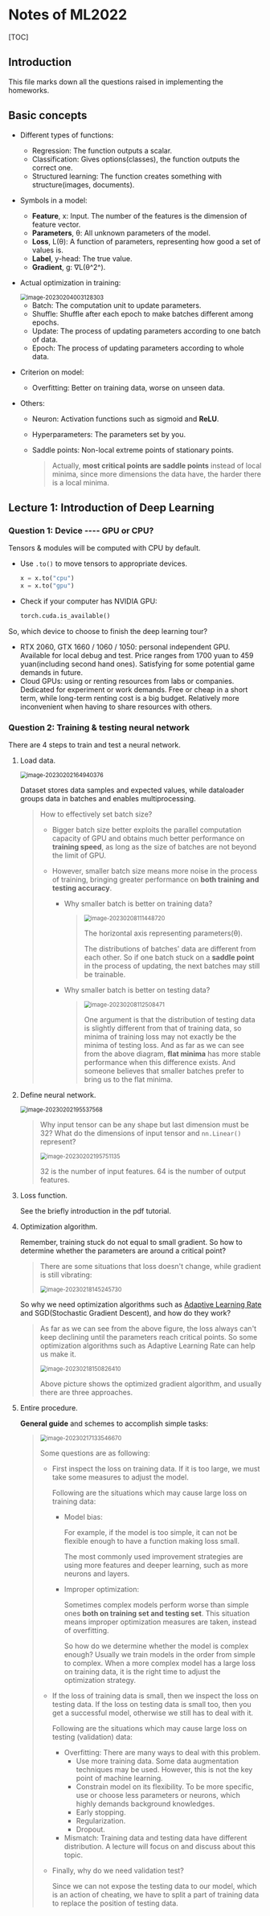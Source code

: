# Notes of ML2022

[TOC]

## Introduction

This file marks down all the questions raised in implementing the homeworks.

## Basic concepts

+ Different types of functions:

  + Regression: The function outputs a scalar.
  + Classification: Gives options(classes), the function outputs the correct one.
  + Structured learning: The function creates something with structure(images, documents).

+ Symbols in a model:

  + **Feature**, x: Input. The number of the features is the dimension of feature vector.
  + **Parameters**, θ: All unknown parameters of the model.
  + **Loss**, L(θ): A function of parameters, representing how good a set of values is.
  + **Label**, y-head: The true value.
  + **Gradient**, g: ∇L(θ^2^).

+ Actual optimization in training:

  <img src="/home/carolt/SelfEducating/Artificial_Intelligence/ML2022-Spring/Notes/images/image-20230204003128303.png" alt="image-20230204003128303" style="zoom:80%;" />

  + Batch: The computation unit to update parameters.
  + Shuffle: Shuffle after each epoch to make batches different among epochs.
  + Update: The process of updating parameters according to one batch of data.
  + Epoch: The process of updating parameters according to whole data.

+ Criterion on model:

  + Overfitting: Better on training data, worse on unseen data.
  
+ Others:

  + Neuron: Activation functions such as sigmoid and **ReLU**.
  
  + Hyperparameters: The parameters set by you.
  
  + Saddle points: Non-local extreme points of stationary points.
  
    > Actually, **most critical points are saddle points** instead of local minima, since more dimensions the data have, the harder there is a local minima.

## Lecture 1: Introduction of Deep Learning

### Question 1: Device ---- GPU or CPU?

Tensors & modules will be computed with CPU by default.

+ Use `.to()` to move tensors to appropriate devices.

  ```python
  x = x.to("cpu")
  x = x.to("gpu")
  ```

+ Check if your computer has NVIDIA GPU:

  ```python
  torch.cuda.is_available()

So, which device to choose to finish the deep learning tour?

+ RTX 2060, GTX 1660 / 1060 / 1050: personal independent GPU. Available for local debug and test. Price ranges from 1700 yuan to 459 yuan(including second hand ones). Satisfying for some potential game demands in future.
+ Cloud GPUs: using or renting resources from labs or companies. Dedicated for experiment or work demands. Free or cheap in a short term, while long-term renting cost is a big budget. Relatively more inconvenient when having to share resources with others.

### Question 2: Training & testing neural network

There are 4 steps to train and test a neural network.

1. Load data.

   <img src="/home/carolt/SelfEducating/Artificial_Intelligence/ML2022-Spring/Notes/images/image-20230202164940376.png" alt="image-20230202164940376" style="zoom:80%;" />

   Dataset stores data samples and expected values, while dataloader groups data in batches and enables multiprocessing.

   > How to effectively set batch size?
   >
   > + Bigger batch size better exploits the parallel computation capacity of GPU and obtains much better performance on **training speed**, as long as the size of batches are not beyond the limit of GPU. 
   >
   > + However, smaller batch size means more noise in the process of training, bringing greater performance on **both training and testing accuracy**.
   >
   >   + Why smaller batch is better on training data?
   >
   >     > <img src="/home/carolt/SelfEducating/Artificial_Intelligence/ML2022-Spring/Notes/images/image-20230208111448720.png" alt="image-20230208111448720" style="zoom:80%;" />
   >     >
   >     > The horizontal axis representing parameters(θ).
   >     >
   >     > The distributions of batches' data are different from each other. So if one batch stuck on a **saddle point** in the process of updating, the next batches may still be trainable.
   >
   >   + Why smaller batch is better on testing data?
   >
   >     > <img src="/home/carolt/SelfEducating/Artificial_Intelligence/ML2022-Spring/Notes/images/image-20230208112508471.png" alt="image-20230208112508471" style="zoom:80%;" />
   >     >
   >     > One argument is that the distribution of testing data is slightly different from that of training data, so minima of training loss may not exactly be the minima of testing loss. And as far as we can see from the above diagram, **flat minima** has more stable performance when this difference exists. And someone believes that smaller batches prefer to bring us to the flat minima.

2. Define neural network.

   <img src="/home/carolt/SelfEducating/Artificial_Intelligence/ML2022-Spring/Notes/images/image-20230202195537568.png" alt="image-20230202195537568" style="zoom:80%;" />

   > Why input tensor can be any shape but last dimension must be 32? What do the dimensions of input tensor and `nn.Linear()` represent?
   >
   > <img src="/home/carolt/SelfEducating/Artificial_Intelligence/ML2022-Spring/Notes/images/image-20230202195751135.png" alt="image-20230202195751135" style="zoom:80%;" />
   >
   > 32 is the number of input features. 64 is the number of output features.

3. Loss function.

   See the briefly introduction in the pdf tutorial.

4. Optimization algorithm.

   Remember, training stuck do not equal to small gradient. So how to determine whether the parameters are around a critical point?

   > There are some situations that loss doesn't change, while gradient is still vibrating:
   >
   > <img src="/home/carolt/SelfEducating/Artificial_Intelligence/ML2022-Spring/Notes/images/image-20230218145245730.png" alt="image-20230218145245730" style="zoom:80%;" />

   So why we need optimization algorithms such as [Adaptive Learning Rate](https://www.youtube.com/watch?v=HYUXEeh3kwY) and SGD(Stochastic Gradient Descent), and how do they work?

   > As far as we can see from the above figure, the loss always can't keep declining until the parameters reach critical points. So some optimization algorithms such as Adaptive Learning Rate can help us make it.
   >
   > <img src="/home/carolt/SelfEducating/Artificial_Intelligence/ML2022-Spring/Notes/images/image-20230218150826410.png" alt="image-20230218150826410" style="zoom:80%;" />
   >
   > Above picture shows the optimized gradient algorithm, and usually there are three approaches.

5. Entire procedure.

   **General guide** and schemes to accomplish simple tasks:

   > <img src="/home/carolt/SelfEducating/Artificial_Intelligence/ML2022-Spring/Notes/images/image-20230217133546670.png" alt="image-20230217133546670" style="zoom:80%;" />
   >
   > Some questions are as following:
   >
   > + First inspect the loss on training data. If it is too large, we must take some measures to adjust the model.
   >
   >   Following are the situations which may cause large loss on training data:
   >
   >   + Model bias:
   >
   >     For example, if the model is too simple, it can not be flexible enough to have a function making loss small.
   >
   >     The most commonly used improvement strategies are using more features and deeper learning, such as more neurons and layers.
   >
   >   + Improper optimization:
   >
   >     Sometimes complex models perform worse than simple ones **both on training set and testing set**. This situation means improper optimization measures are taken, instead of overfitting.
   >
   >     So how do we determine whether the model is complex enough? Usually we train models in the order from simple to complex. When a more complex model has a large loss on training data, it is the right time to adjust the optimization strategy.
   >
   > + If the loss of training data is small, then we inspect the loss on testing data. If the loss on testing data is small too, then you get a successful model, otherwise we still has to deal with it.
   >
   >   Following are the situations which may cause large loss on testing (validation) data:
   >
   >   + Overfitting: There are many ways to deal with this problem.
   >     + Use more training data. Some data augmentation techniques may be used. However, this is not the key point of machine learning.
   >     + Constrain model on its flexibility. To be more specific, use or choose less parameters or neurons, which highly demands background knowledges.
   >     + Early stopping.
   >     + Regularization.
   >     + Dropout.
   >   + Mismatch: Training data and testing data have different distribution. A lecture will focus on and discuss about this topic.
   >
   > + Finally, why do we need validation test?
   >
   >   Since we can not expose the testing data to our model, which is an action of cheating, we have to split a part of training data to replace the position of testing data.

